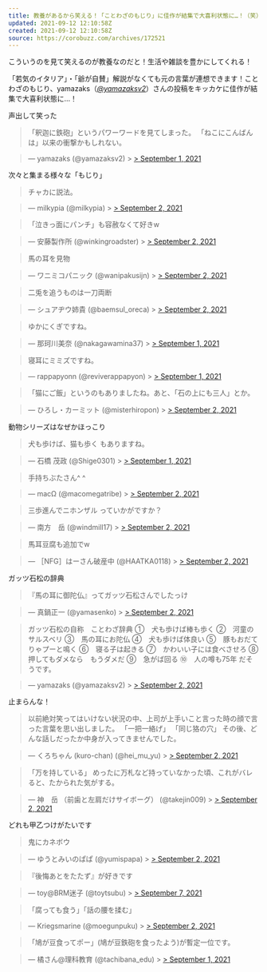 ```yaml
---
title: 教養があるから笑える！「ことわざのもじり」に佳作が結集で大喜利状態に…！（笑）
updated: 2021-09-12 12:10:58Z
created: 2021-09-12 12:10:58Z
source: https://corobuzz.com/archives/172521
---
```


こういうのを見て笑えるのが教養なのだと！生活や雑談を豊かにしてくれる！

「若気のイタリア」・「爺が自賛」解説がなくても元の言葉が連想できます！ことわざのもじり、yamazaks（[*@yamazaksv2*](https://twitter.com/yamazaksv2)）さんの投稿をキッカケに佳作が結集で大喜利状態に…！

声出して笑った
> 「釈迦に鉄砲」というパワーワードを見てしまった。
> 「ねこにこんばんは」以来の衝撃かもしれない。

> — yamazaks (@yamazaksv2) > [> September 1, 2021](https://twitter.com/yamazaksv2/status/1432976929037058053?ref_src=twsrc%5Etfw)

次々と集まる様々な「もじり」
> チャカに説法。

> — milkypia (@milkypia) > [> September 2, 2021](https://twitter.com/milkypia/status/1433330954555166721?ref_src=twsrc%5Etfw)

> 「泣きっ面にパンチ」も容赦なくて好きw

> — 安藤製作所 (@winkingroadster) > [> September 2, 2021](https://twitter.com/winkingroadster/status/1433418061109891076?ref_src=twsrc%5Etfw)

> 馬の耳を見物

> — ワニミコパニック (@wanipakusijn) > [> September 2, 2021](https://twitter.com/wanipakusijn/status/1433453617780903939?ref_src=twsrc%5Etfw)

> 二兎を追うものは一刀両断

> — シュアヂウ姉貴 (@baemsul_oreca) > [> September 2, 2021](https://twitter.com/baemsul_oreca/status/1433445011333410818?ref_src=twsrc%5Etfw)

> ゆかにくぎですね。

> — 那珂川美奈 (@nakagawamina37) > [> September 1, 2021](https://twitter.com/nakagawamina37/status/1433019629731926018?ref_src=twsrc%5Etfw)

> 寝耳にミミズですね。

> — rappapyonn (@reviverappapyon) > [> September 1, 2021](https://twitter.com/reviverappapyon/status/1432979507116269570?ref_src=twsrc%5Etfw)

> 「猫にご飯」というのもありましたね。あと、「石の上にも三人」とか。

> — ひろし・カーミット (@misterhiropon) > [> September 2, 2021](https://twitter.com/misterhiropon/status/1433383367316103168?ref_src=twsrc%5Etfw)

動物シリーズはなぜかほっこり
> 犬も歩けば、猫も歩く
> もありますね。

> — 石橋 茂政 (@Shige0301) > [> September 1, 2021](https://twitter.com/Shige0301/status/1433014922842042376?ref_src=twsrc%5Etfw)

> 手持ちぶたさん^ ^

> — macΩ (@macomegatribe) > [> September 2, 2021](https://twitter.com/macomegatribe/status/1433369881500532737?ref_src=twsrc%5Etfw)

> 三歩進んでニホンザル
> っていかがですか？

> — 南方　岳 (@windmill17) > [> September 2, 2021](https://twitter.com/windmill17/status/1433355814102650882?ref_src=twsrc%5Etfw)

> 馬耳豆腐も追加でw

> — ［NFG］はーさん破産中 (@HAATKA0118) > [> September 2, 2021](https://twitter.com/HAATKA0118/status/1433416614104289280?ref_src=twsrc%5Etfw)

ガッツ石松の辞典
> 『馬の耳に御陀仏』ってガッツ石松さんでしたっけ

> — 真鍋正一 (@yamasenko) > [> September 2, 2021](https://twitter.com/yamasenko/status/1433447858649268229?ref_src=twsrc%5Etfw)

> ガッツ石松の自称　ことわざ辞典
> ①　犬も歩けば棒も歩く
> ②　河童のサルスベリ
> ③　馬の耳にお陀仏
> ④　犬も歩けば体良い
> ⑤　豚もおだてりゃプーと鳴く
> ⑥　寝る子は起きる
> ⑦　かわいい子には食べさせろ
> ⑧　押してもダメなら　もうダメだ
> ⑨　急がば回る
> ⑩　人の噂も75年
> だそうです。

> — yamazaks (@yamazaksv2) > [> September 2, 2021](https://twitter.com/yamazaksv2/status/1433448787951775747?ref_src=twsrc%5Etfw)

止まらんな！
> 以前絶対笑ってはいけない状況の中、上司が上手いこと言った時の顔で言った言葉を思い出しました。
> 「一把一絡げ」
> 「同じ狢の穴」
> その後、どんな話しだったか中身が入ってきませんでした。

> — くろちゃん (kuro-chan)️ (@hei_mu_yu) > [> September 2, 2021](https://twitter.com/hei_mu_yu/status/1433369800084840451?ref_src=twsrc%5Etfw)

> 「万を持している」
> めったに万札など持っていなかった頃、これがバレると、たかられた気がする。

> — 神　岳 （前歯と左肩だけサイボーグ） (@takejin009) > [> September 2, 2021](https://twitter.com/takejin009/status/1433356896073707524?ref_src=twsrc%5Etfw)

どれも甲乙つけがたいです
> 鬼にカネボウ

> — ゆうとみいのぱぱ (@yumispapa) > [> September 2, 2021](https://twitter.com/yumispapa/status/1433444373799211008?ref_src=twsrc%5Etfw)

> 『後悔あとをたたず』が好きです

> — toy@BRM迷子 (@toytsubu) > [> September 7, 2021](https://twitter.com/toytsubu/status/1435239195430334472?ref_src=twsrc%5Etfw)

> 「腐っても食う」「話の腰を揉む」

> — Kriegsmarine (@moegunpuku) > [> September 2, 2021](https://twitter.com/moegunpuku/status/1433333259643940872?ref_src=twsrc%5Etfw)

> 「鳩が豆食ってポー」(鳩が豆鉄砲を食ったよう)が暫定一位です。

> — 橘さん@理科教育 (@tachibana_edu) > [> September 1, 2021](https://twitter.com/tachibana_edu/status/1433031357005926401?ref_src=twsrc%5Etfw)